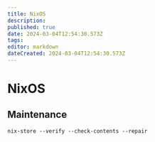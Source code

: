 ```yaml
---
title: NixOS
description: 
published: true
date: 2024-03-04T12:54:30.573Z
tags: 
editor: markdown
dateCreated: 2024-03-04T12:54:30.573Z
---
```


# NixOS

## Maintenance

```shell
nix-store --verify --check-contents --repair
```